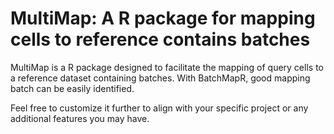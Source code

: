 # MultiMap: A R package for mapping cells to reference contains batches

MultiMap is a R package designed to facilitate the mapping of query cells to a reference dataset containing batches.
With BatchMapR, good mapping batch can be easily identified.

Feel free to customize it further to align with your specific project or any additional features you may have.

